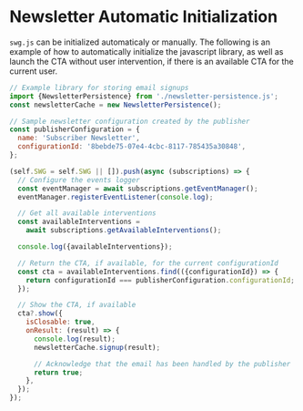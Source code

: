 <script async
  type="application/javascript"
  src="https://news.google.com/swg/js/v1/swg.js">
</script>

# Newsletter Automatic Initialization

`swg.js` can be initialized automaticaly or manually. 
The following is an example of how to automatically initialize the
javascript library, as well as launch the CTA without user 
intervention, if there is an available CTA for the current user.


```javascript
// Example library for storing email signups
import {NewsletterPersistence} from './newsletter-persistence.js';
const newsletterCache = new NewsletterPersistence();

// Sample newsletter configuration created by the publisher
const publisherConfiguration = {
  name: 'Subscriber Newsletter',
  configurationId: '8bebde75-07e4-4cbc-8117-785435a30848',
};

(self.SWG = self.SWG || []).push(async (subscriptions) => {
  // Configure the events logger
  const eventManager = await subscriptions.getEventManager();
  eventManager.registerEventListener(console.log);

  // Get all available interventions
  const availableInterventions =
    await subscriptions.getAvailableInterventions();

  console.log({availableInterventions});

  // Return the CTA, if available, for the current configurationId
  const cta = availableInterventions.find(({configurationId}) => {
    return configurationId === publisherConfiguration.configurationId;
  });

  // Show the CTA, if available
  cta?.show({
    isClosable: true,
    onResult: (result) => {
      console.log(result);
      newsletterCache.signup(result);

      // Acknowledge that the email has been handled by the publisher
      return true;
    },
  });
});
```